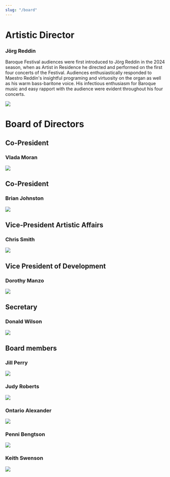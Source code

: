 ```yaml
---
slug: "/board"
---
```

# Artistic Director

### Jörg Reddin

Baroque Festival audiences were first introduced to Jörg Reddin in the 2024 season, when as Artist in Residence he directed and performed on the first four concerts of the Festival. Audiences enthusiastically responded to Maestro Reddin's insightful programing and virtuosity on the organ as well as his warm bass-baritone voice.  His infectious enthusiasm for Baroque music and easy rapport with the audience were evident throughout his four concerts. 

![](board-joerg.jpg)

# Board of Directors

## Co-President

### Vlada Moran

![](board-vlada.jpg)

## Co-President

### Brian Johnston

![](board-brian.jpg)

## Vice-President Artistic Affairs 

### Chris Smith

![](board-chris.jpg)

## Vice President of Development

### Dorothy Manzo

![](board-dorothy.jpg)

## Secretary

### Donald Wilson

![](board-donald.jpg)

## Board members

### Jill Perry

![](board-jill.jpg)

### Judy Roberts

![](board-judy.jpg)

### Ontario Alexander

![](board-ontario.jpg)

### Penni Bengtson

![](board-penni.jpg)

### Keith Swenson

![](board-keith.jpg)




